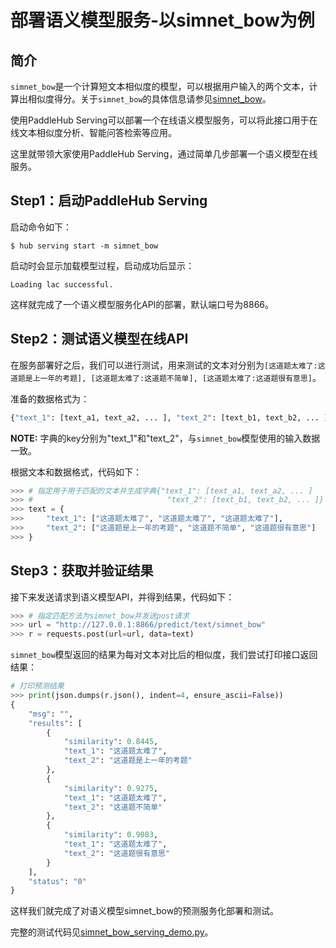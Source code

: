 # 部署语义模型服务-以simnet_bow为例
## 简介
`simnet_bow`是一个计算短文本相似度的模型，可以根据用户输入的两个文本，计算出相似度得分。关于`simnet_bow`的具体信息请参见[simnet_bow](https://paddlepaddle.org.cn/hubdetail?name=simnet_bow&en_category=SemanticModel)。

使用PaddleHub Serving可以部署一个在线语义模型服务，可以将此接口用于在线文本相似度分析、智能问答检索等应用。

这里就带领大家使用PaddleHub Serving，通过简单几步部署一个语义模型在线服务。

## Step1：启动PaddleHub Serving
启动命令如下：
```shell
$ hub serving start -m simnet_bow  
```
启动时会显示加载模型过程，启动成功后显示：
```shell
Loading lac successful.
```
这样就完成了一个语义模型服务化API的部署，默认端口号为8866。

## Step2：测试语义模型在线API
在服务部署好之后，我们可以进行测试，用来测试的文本对分别为`[这道题太难了:这道题是上一年的考题], [这道题太难了:这道题不简单], [这道题太难了:这道题很有意思]`。

准备的数据格式为：
```python
{"text_1": [text_a1, text_a2, ... ], "text_2": [text_b1, text_b2, ... ]}
```
**NOTE:** 字典的key分别为"text_1"和"text_2"，与`simnet_bow`模型使用的输入数据一致。

根据文本和数据格式，代码如下：
```python
>>> # 指定用于用于匹配的文本并生成字典{"text_1": [text_a1, text_a2, ... ]
>>> #                              "text_2": [text_b1, text_b2, ... ]}
>>> text = {
>>>     "text_1": ["这道题太难了", "这道题太难了", "这道题太难了"],
>>>     "text_2": ["这道题是上一年的考题", "这道题不简单", "这道题很有意思"]
>>> }
```

## Step3：获取并验证结果
接下来发送请求到语义模型API，并得到结果，代码如下：
```python
>>> # 指定匹配方法为simnet_bow并发送post请求
>>> url = "http://127.0.0.1:8866/predict/text/simnet_bow"
>>> r = requests.post(url=url, data=text)
```
`simnet_bow`模型返回的结果为每对文本对比后的相似度，我们尝试打印接口返回结果：
```python
# 打印预测结果
>>> print(json.dumps(r.json(), indent=4, ensure_ascii=False))
{
    "msg": "",
    "results": [
        {
            "similarity": 0.8445,
            "text_1": "这道题太难了",
            "text_2": "这道题是上一年的考题"
        },
        {
            "similarity": 0.9275,
            "text_1": "这道题太难了",
            "text_2": "这道题不简单"
        },
        {
            "similarity": 0.9083,
            "text_1": "这道题太难了",
            "text_2": "这道题很有意思"
        }
    ],
    "status": "0"
}
```
这样我们就完成了对语义模型simnet_bow的预测服务化部署和测试。

完整的测试代码见[simnet_bow_serving_demo.py](simnet_bow_serving_demo.py)。
